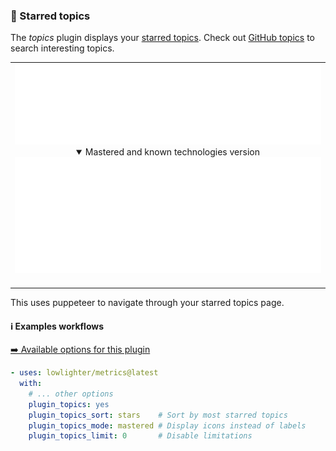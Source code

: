 ### 📌 Starred topics

The *topics* plugin displays your [starred topics](https://github.com/stars?filter=topics).
Check out [GitHub topics](https://github.com/topics) to search interesting topics.

<table>
  <td align="center">
    <img src="https://github.com/lowlighter/lowlighter/blob/master/metrics.plugin.topics.svg">
    <details open><summary>Mastered and known technologies version</summary>
      <img src="https://github.com/lowlighter/lowlighter/blob/master/metrics.plugin.topics.mastered.svg">
    </details>
    <img width="900" height="1" alt="">
  </td>
</table>

This uses puppeteer to navigate through your starred topics page.

#### ℹ️ Examples workflows

[➡️ Available options for this plugin](metadata.yml)

```yaml
- uses: lowlighter/metrics@latest
  with:
    # ... other options
    plugin_topics: yes
    plugin_topics_sort: stars    # Sort by most starred topics
    plugin_topics_mode: mastered # Display icons instead of labels
    plugin_topics_limit: 0       # Disable limitations
```
